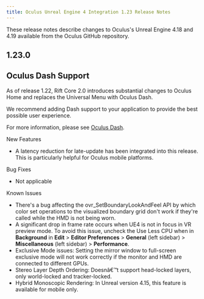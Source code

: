 ```yaml
---
title: Oculus Unreal Engine 4 Integration 1.23 Release Notes
---
```


These release notes describe changes to Oculus's Unreal Engine 4.18 and 4.19 available from the Oculus GitHub repository.

## 1.23.0

## Oculus Dash Support

As of release 1.22, Rift Core 2.0 introduces substantial changes to Oculus Home and replaces the Universal Menu with Oculus Dash.

We recommend adding Dash support to your application to provide the best possible user experience.

For more information, please see [Oculus Dash](/documentation/unreal/latest/concepts/unreal-dash/). 

New Features

* A latency reduction for late-update has been integrated into this release. This is particularly helpful for Oculus mobile platforms. 


Bug Fixes

* Not applicable


Known Issues

* There's a bug affecting the ovr\_SetBoundaryLookAndFeel API by which color set operations to the visualized boundary grid don't work if they're called while the HMD is not being worn.
* A significant drop in frame rate occurs when UE4 is not in focus in VR preview mode. To avoid this issue, uncheck the Use Less CPU when in **Background** in **Edit** &gt; **Editor Preferences** &gt; **General** (left sidebar) &gt; **Miscellaneous** (left sidebar) &gt; **Performance**.
* Exclusive Mode issues: Setting the mirror window to full-screen exclusive mode will not work correctly if the monitor and HMD are connected to different GPUs.
* Stereo Layer Depth Ordering: Doesnâ€™t support head-locked layers, only world-locked and tracker-locked.
* Hybrid Monoscopic Rendering: In Unreal version 4.15, this feature is available for mobile only.

